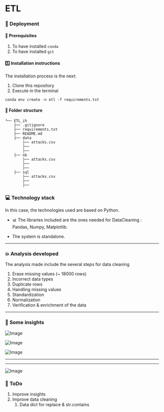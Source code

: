 # ETL 


### :nut_and_bolt: **Deployment**
#### :key: Prerequisites
1. To have installed `conda`
2. To have installed `git`

#### :one: Installation instructions
The installation process is the next:
  1. Clone this repository
  2. Execute in the terminal
   
   `conda env create -n etl -f requirements.txt`


#### :file_folder: **Folder structure**
```
└── ETL_ih
    ├── .gitignore
    ├── requirements.txt
    ├── README.md
    ├── data
        ├── attacks.csv
        ├── 
        ├──      
    ├── nb
        ├── attacks.csv
        ├── 
        ├──     
    ├── sql
        ├── attacks.csv
        ├── 
        ├──     
```



### :computer: **Technology stack**
In this case, the technologies used are based on Python.

- :bar_chart: The libraries included are the ones needed for DataCleaning : Pandas, Numpy, Matplotlib.

- The system is standalone.

------
### :boom: **Analysis developed**
The analysis made include the several steps for data cleaning
1. Erase missing values (~ 18000 rows)
2. Incorrect data types
3. Duplicate rows
4. Handling missing values
5. Standardization
6. Normalization
7. Verification & enrichment of the data
   

----
### :pushpin: **Some insights**

![Image](final_data/insights2.png)

![Image](final_data/insights3.png)

![Image](final_data/insights4.png)



---

----
![Image](https://earimediaprodweb.azurewebsites.net/Api/v1/Multimedia/486fabcb-1fca-45a4-bf3e-373dfbefbdc7/Rendition/low-res/Content/Public)




####


### :shit: **ToDo**
1. Improve insights
2. Improve data cleaning 
   1. Data dict for replace & str.contains
